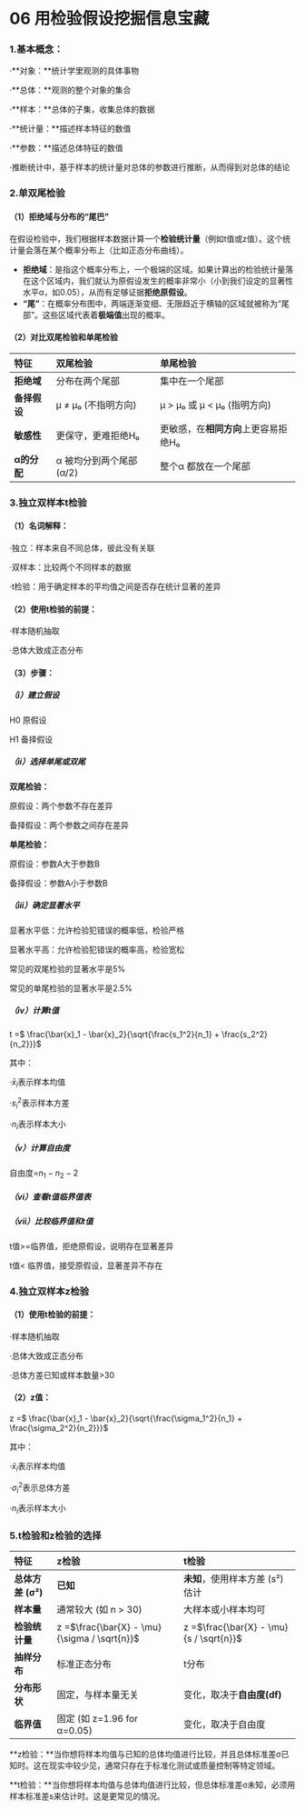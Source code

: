 # 06 用检验假设挖掘信息宝藏

### 1.基本概念：

·**对象：**统计学里观测的具体事物

·**总体：**观测的整个对象的集合

·**样本：**总体的子集，收集总体的数据

·**统计量：**描述样本特征的数值

·**参数：**描述总体特征的数值

·推断统计中，基于样本的统计量对总体的参数进行推断，从而得到对总体的结论

### 2.单双尾检验

#### （1）拒绝域与分布的“尾巴”

在假设检验中，我们根据样本数据计算一个**检验统计量**（例如t值或z值）。这个统计量会落在某个概率分布上（比如正态分布曲线）。

* **拒绝域**：是指这个概率分布上，一个极端的区域。如果计算出的检验统计量落在这个区域内，我们就认为原假设发生的概率非常小（小到我们设定的显著性水平α，如0.05），从而有足够证据**拒绝原假设**。
* **“尾”**：在概率分布图中，两端逐渐变细、无限趋近于横轴的区域就被称为“尾部”。这些区域代表着**极端值**出现的概率。

#### （2）对比双尾检验和单尾检验

| 特征               | 双尾检验                   | 单尾检验                                    |
| :----------------- | :------------------------- | :------------------------------------------ |
| **拒绝域**   | 分布在两个尾部             | 集中在一个尾部                              |
| **备择假设** | μ ≠ μ₀ (不指明方向)    | μ > μ₀ 或 μ < μ₀ (指明方向)           |
| **敏感性**   | 更保守，更难拒绝H₀        | 更敏感，在**相同方向**上更容易拒绝H₀ |
| **α的分配** | α 被均分到两个尾部 (α/2) | 整个α 都放在一个尾部                       |

### 3.独立双样本t检验

#### （1）名词解释：

·独立：样本来自不同总体，彼此没有关联

·双样本：比较两个不同样本的数据

·t检验：用于确定样本的平均值之间是否存在统计显著的差异

#### （2）使用t检验的前提：

·样本随机抽取

·总体大致成正态分布

#### （3）步骤：

##### （i）建立假设

H0 原假设

H1 备择假设

##### （ii）选择单尾或双尾

**双尾检验：**

原假设：两个参数不存在差异

备择假设：两个参数之间存在差异

**单尾检验：**

原假设：参数A大于参数B

备择假设：参数A小于参数B

##### （iii）确定显著水平

显著水平低：允许检验犯错误的概率低，检验严格

显著水平高：允许检验犯错误的概率高，检验宽松

常见的双尾检验的显著水平是5%

常见的单尾检验的显著水平是2.5%

##### （iv）计算t值

t =$ \frac{\bar{x}_1 - \bar{x}_2}{\sqrt{\frac{s_1^2}{n_1} + \frac{s_2^2}{n_2}}}$

其中：

·$\bar{x}_i$表示样本均值

·$s_i^2$表示样本方差

·$n_i$表示样本大小

##### （v）计算自由度

自由度=$n_1-n_2-2$

##### （vi）查看t值临界值表

##### （vii）比较临界值和t值

t值>=临界值，拒绝原假设，说明存在显著差异

t值<   临界值，接受原假设，显著差异不存在

### 4.独立双样本z检验

#### （1）使用t检验的前提：

·样本随机抽取

·总体大致成正态分布

·总体方差已知或样本数量>30

#### （2）z值：

z =$ \frac{\bar{x}_1 - \bar{x}_2}{\sqrt{\frac{\sigma_1^2}{n_1} + \frac{\sigma_2^2}{n_2}}}$

其中：

·$\bar{x}_i$表示样本均值

·$\sigma_i^2$表示总体方差

·$n_i$表示样本大小

### 5.t检验和z检验的选择

| 特征                      | z检验                                          | t检验                                     |
| :------------------------ | :--------------------------------------------- | :---------------------------------------- |
| **总体方差 (σ²)** | **已知**                                 | **未知**，使用样本方差 (s²) 估计   |
| **样本量**          | 通常较大 (如 n > 30)                           | 大样本或小样本均可                        |
| **检验统计量**      | z =$\frac{\bar{X} - \mu}{\sigma / \sqrt{n}}$ | z =$\frac{\bar{X} - \mu}{s / \sqrt{n}}$ |
| **抽样分布**        | 标准正态分布                                   | t分布                                     |
| **分布形状**        | 固定，与样本量无关                             | 变化，取决于**自由度(df)**          |
| **临界值**          | 固定 (如 z=1.96 for α=0.05)                   | 变化，取决于自由度                        |

**z检验：**当你想将样本均值与已知的总体均值进行比较，并且总体标准差σ已知时。这在现实中较少见，通常只存在于标准化测试或质量控制等特定领域。

**t检验：**当你想将样本均值与总体均值进行比较，但总体标准差σ未知，必须用样本标准差s来估计时。这是更常见的情况。
